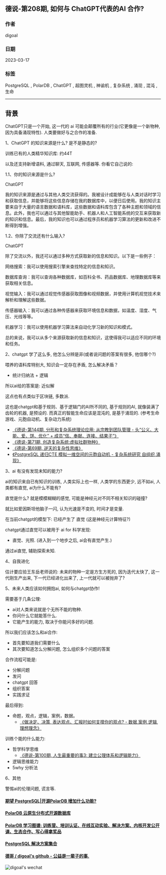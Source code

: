 ## 德说-第208期, 如何与 ChatGPT代表的AI 合作?    
                                                                    
### 作者                                              
digoal                                              
                                              
### 日期                                              
2023-03-17                                          
                                              
### 标签                                              
PostgreSQL , PolarDB , ChatGPT , 超图灵机 , 神谕机 , 复杂系统 , 涌现 , 混沌 , 生命            
                                              
----                                              
                                              
## 背景     
ChatGPT只是一个开始, 这一代的 ai 可能会颠覆所有的行业(它更像是一个新物种, 因为具备涌现特性). 人类要做好与之合作的准备.     
  
1、ChatGPT 的知识来源是什么? 是不是静态的?     
   
训练已有的人类精华知识库:  约44T      
  
以及还支持新增语料, 通过聊天, 互联网, 传感器等.  你看它自己说的:   
  
1\.1、你的知识来源是什么?  
  
ChatGPT  
  
我的知识来源是通过与其他人类交流获得的。我被设计成能够在与人类对话时学习和获取信息，并能够将这些信息存储在我的数据库中，以便日后使用。我的知识主要来自于大量的语言数据和语料库，这些数据和语料库包含了各种主题和领域的信息。此外，我也可以通过与其他智能助手、机器人和人工智能系统的交互来获取新的知识和信息。最后，我的知识也可以通过程序员和机器学习算法的更新和改进不断得到增强。  
  
1\.2、你除了交流还有什么输入?  
  
ChatGPT  
  
除了交流以外，我还可以通过多种方式获取新的信息和知识。以下是一些例子：  
  
网络搜索：我可以使用搜索引擎来查找特定的信息和知识。  
  
数据库查询：我可以查询各种数据库，如百科全书、药品数据库、地理数据库等来获取相关信息。  
  
视觉输入：我可以通过视觉传感器获取图像和视频数据，并使用计算机视觉技术来解析和理解这些数据。  
  
传感器输入：我可以通过各种传感器来获取环境信息和数据，如温度、湿度、气压、光线等等。  
  
机器学习：我可以使用机器学习算法来自动化学习新的知识和模式。  
  
总的来说，我可以从多个来源获取新的信息和知识，这使得我可以适应不同的环境和任务。  
  
  
2、chatgpt 学了这么多, 他怎么分辨是非(或者说问题的答案有很多, 他信哪个?)  
  
喂养的语料库特别大, 知识会一定存在矛盾, 怎么解决矛盾？     
- 统计归纳法 + 逻辑     
  
所以ai给的答案是:  近似解    
  
这点也有点类似于区块链, 多数派.    
  
这也是chatgpt和基于规则、基于逻辑门的AI所不同的, 基于规则的AI, 就像装满了齿轮的机器, 是预设的.    而真正的智能生命应该是混沌的, 是基于涌现的.  (参考生命游戏、元胞自动机、复杂动力系统)     
- [《德说-第144期, 分形和复杂系统理论应用: 从宗教到团队管理 - 头“公义、大能、爱、饼、优化” + 成员“信、奉献、连接、结果子”》](../202209/20220916_02.md)    
- [《德说-第71期, 创造复杂系统:虚拟社群物种》](../202112/20211203_03.md)    
- [《德说-第69期, 逆天的复杂性思维》](../202112/20211202_05.md)    
- [《PostgreSQL 递归CTE 模拟一维空间的元胞自动机 - 复杂系统研究 自组织,涌现》](../202112/20211202_04.md)    
  
  
3、ai 有没有发现未知的能力?   
  
ai的知识来自已有知识的训练, 人类实际上也一样, 人类学的东西更少, 远不如ai, 人类都有直觉, ai为什么不能有?  
  
直觉是什么? 就是模模糊糊的感觉, 可能是神经元对不同不相关知识的碰撞?    
  
就比如爱因斯坦他脑子一闪, 认为光速是不变的, 时间才是变量.    
  
在当前chatgpt的模型下: 已经产生了 直觉  (这是神经元计算特征?)  
  
chatgpt通过直觉可以被用于 ai for 科学发现:      
- 直觉、光照.  (进入到一个地步之后, ai会有直觉产生.)  
  
通过ai直觉, 辅助探索未知.    
  
4、自我进化  
  
估计要应验王东岳老师说的: 未来的物种一定是方生方死的, 因为迭代太快了, 这一代刚生产出来, 下一代已经进化出来了, 上一代就可以被抛弃了?       
  
5、未来人类应该如何拥抱ai, 如何与chatgpt协作!      
  
需要基于几条公理:   
- ai对人类来说就是个无所不能的物种.  
- 你问什么它就能答什么.  
- 它能产生的能力, 取决于你能问多好的问题.  
  
  
所以我们应该怎么和ai合作:  
- 首先要知道我们需要什么  
- 其次要知道怎么分解问题, 怎么组织多个问题的答案  
  
合作流程可能是:  
- 分解问题  
- 发问  
- chatgpt 回答  
- 组织答案  
- 实践求证    
  
最后得到:  
- 命题，观点，逻辑，案例，数据。  
    - [《做决定、决策, 表达观点、汇报时如何支撑你的观点?  - 数据,案例,逻辑,理想理念》](../202104/20210414_04.md)    
  
训练个能的什么能力:  
- 哲学科学思维       
    - [《德说-第100期, 人生最重要的事3: 建立公理体系和逻辑能力》](../202206/20220610_01.md)     
- 逻辑思维能力       
- 5why 分析法        
   
6、其他   
  
警惕ai的伦理问题, 谎言等.   
  
  
#### [期望 PostgreSQL|开源PolarDB 增加什么功能?](https://github.com/digoal/blog/issues/76 "269ac3d1c492e938c0191101c7238216")
  
  
#### [PolarDB 云原生分布式开源数据库](https://github.com/ApsaraDB "57258f76c37864c6e6d23383d05714ea")
  
  
#### [PolarDB 学习图谱: 训练营、培训认证、在线互动实验、解决方案、内核开发公开课、生态合作、写心得拿奖品](https://www.aliyun.com/database/openpolardb/activity "8642f60e04ed0c814bf9cb9677976bd4")
  
  
#### [PostgreSQL 解决方案集合](../201706/20170601_02.md "40cff096e9ed7122c512b35d8561d9c8")
  
  
#### [德哥 / digoal's github - 公益是一辈子的事.](https://github.com/digoal/blog/blob/master/README.md "22709685feb7cab07d30f30387f0a9ae")
  
  
![digoal's wechat](../pic/digoal_weixin.jpg "f7ad92eeba24523fd47a6e1a0e691b59")
  
